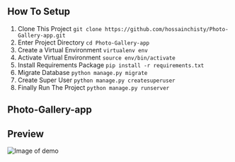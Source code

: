 ## How To Setup
1. Clone This Project ```git clone https://github.com/hossainchisty/Photo-Gallery-app.git```
2. Enter Project Directory `cd Photo-Gallery-app`
3. Create a Virtual Environment `virtualenv env`
4. Activate Virtual Environment `source env/bin/activate`
5. Install Requirements Package `pip install -r requirements.txt`
6. Migrate Database `python manage.py migrate`
7. Create Super User `python manage.py createsuperuser`
8. Finally Run The Project `python manage.py runserver`
## Photo-Gallery-app
## Preview
![Image of demo](https://github.com/hossainchisty/Photo-Gallery-app/blob/master/FinalDemo.png)
